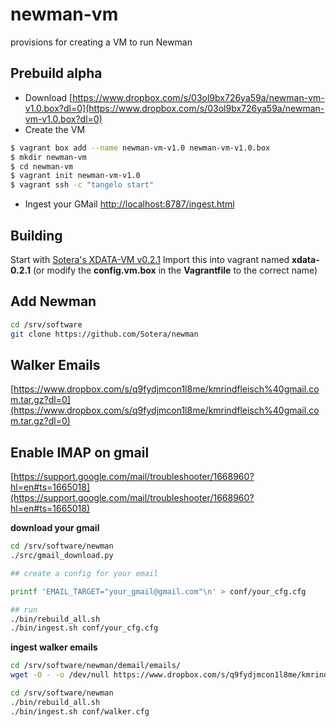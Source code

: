 # newman-vm

provisions for creating a VM to run Newman

## Prebuild alpha

- Download [https://www.dropbox.com/s/03ol9bx726ya59a/newman-vm-v1.0.box?dl=0](https://www.dropbox.com/s/03ol9bx726ya59a/newman-vm-v1.0.box?dl=0)
- Create the VM<br/>
```bash
$ vagrant box add --name newman-vm-v1.0 newman-vm-v1.0.box
$ mkdir newman-vm
$ cd newman-vm
$ vagrant init newman-vm-v1.0
$ vagrant ssh -c "tangelo start"
```
- Ingest your GMail [http://localhost:8787/ingest.html](http://localhost:8787/ingest.html)



## Building

Start with [Sotera's XDATA-VM v0.2.1](https://github.com/Sotera/xdata-vm) 
Import this into vagrant named **xdata-0.2.1** (or modify the **config.vm.box** in the **Vagrantfile** to the correct name)

## Add Newman

```bash
cd /srv/software
git clone https://github.com/Sotera/newman
```

## Walker Emails

[https://www.dropbox.com/s/q9fydjmcon1l8me/kmrindfleisch%40gmail.com.tar.gz?dl=0](https://www.dropbox.com/s/q9fydjmcon1l8me/kmrindfleisch%40gmail.com.tar.gz?dl=0)

## Enable IMAP on gmail

[https://support.google.com/mail/troubleshooter/1668960?hl=en#ts=1665018](https://support.google.com/mail/troubleshooter/1668960?hl=en#ts=1665018)

**download your gmail**
```bash
cd /srv/software/newman
./src/gmail_download.py

## create a config for your email

printf 'EMAIL_TARGET="your_gmail@gmail.com"\n' > conf/your_cfg.cfg

## run
./bin/rebuild_all.sh
./bin/ingest.sh conf/your_cfg.cfg
```

**ingest walker emails**
```bash
cd /srv/software/newman/demail/emails/
wget -O - -o /dev/null https://www.dropbox.com/s/q9fydjmcon1l8me/kmrindfleisch%40gmail.com.tar.gz?dl=0 | tar -zxvf -

cd /srv/software/newman
./bin/rebuild_all.sh
./bin/ingest.sh conf/walker.cfg
```
